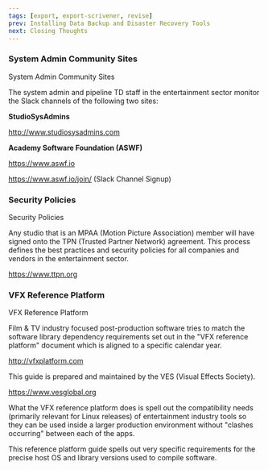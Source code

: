 ```yaml
---
tags: [export, export-scrivener, revise]
prev: Installing Data Backup and Disaster Recovery Tools
next: Closing Thoughts
---
```


### System Admin Community Sites

System Admin Community Sites

The system admin and pipeline TD staff in the entertainment sector monitor the Slack channels of the following two sites:

**StudioSysAdmins**

<http://www.studiosysadmins.com>

**Academy Software Foundation (ASWF)**

<https://www.aswf.io>

<https://www.aswf.io/join/> (Slack Channel Signup)

### Security Policies

Security Policies

Any studio that is an MPAA (Motion Picture Association) member will have signed onto the TPN (Trusted Partner Network) agreement. This process defines the best practices and security policies for all companies and vendors in the entertainment sector.

<https://www.ttpn.org>

### VFX Reference Platform

VFX Reference Platform

Film & TV industry focused post-production software tries to match the software library dependency requirements set out in the "VFX reference platform" document which is aligned to a specific calendar year.

<http://vfxplatform.com>

This guide is prepared and maintained by the VES (Visual Effects Society).

<https://www.vesglobal.org>

What the VFX reference platform does is spell out the compatibility needs (primarily relevant for Linux releases) of entertainment industry tools so they can be used inside a larger production environment without "clashes occurring" between each of the apps.

This reference platform guide spells out very specific requirements for the precise host OS and library versions used to compile software.